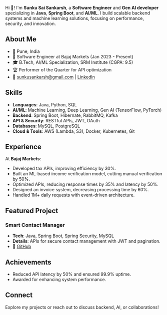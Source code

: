 
<!--
**Sankarsh-Sunku/Sankarsh-Sunku** is a ✨ _special_ ✨ repository because its `README.md` (this file) appears on your GitHub profile.

Here are some ideas to get you started:

- 🔭 I’m currently working on ...
- 🌱 I’m currently learning ...
- 👯 I’m looking to collaborate on ...
- 🤔 I’m looking for help with ...
- 💬 Ask me about ...
- 📫 How to reach me: ...
- 😄 Pronouns: ...
- ⚡ Fun fact: ...
-->

Hi 👋! I'm **Sunku Sai Sankarsh**, a **Software Engineer** and **Gen AI developer** specializing in **Java**, **Spring Boot**, and **AI/ML**. I build scalable backend systems and machine learning solutions, focusing on performance, security, and innovation.

## About Me
- 📍 Pune, India
- 💼 Software Engineer at Bajaj Markets (Jan 2023 - Present)
- 🎓 B.Tech, AI/ML Specialization, SRM Institute (CGPA: 9.5)
- 🏆 Performer of the Quarter for API optimization
- 📧 [sunkusankarsh@gmail.com](mailto:sunkusankarsh@gmail.com) | [LinkedIn](www.linkedin.com/in/sunku-sankarsh)

## Skills
- **Languages**: Java, Python, SQL
- **AI/ML**: Machine Learning, Deep Learning, Gen AI (TensorFlow, PyTorch)
- **Backend**: Spring Boot, Hibernate, RabbitMQ, Kafka
- **API & Security**: RESTful APIs, JWT, OAuth
- **Databases**: MySQL, PostgreSQL
- **Cloud & Tools**: AWS (Lambda, S3), Docker, Kubernetes, Git

## Experience
At **Bajaj Markets**:
- Developed tax APIs, improving efficiency by 30%.
- Built an ML-based income verification model, cutting manual verification by 50%.
- Optimized APIs, reducing response times by 35% and latency by 50%.
- Designed an invoice system, decreasing processing time by 60%.
- Handled 1M+ daily requests with event-driven architecture.
<!--
As an intern:
- Built backend solutions, improving API response times by 25%.
- Created a PAN verification module, increasing accuracy by 40%.-->

## Featured Project
### Smart Contact Manager
- **Tech**: Java, Spring Boot, Spring Security, MySQL
- **Details**: APIs for secure contact management with JWT and pagination.
- 📂 [GitHub](https://github.com/sunkusankarsh/smart-contact-manager)

## Achievements
- Reduced API latency by 50% and ensured 99.9% uptime.
- Awarded for enhancing system performance.

## Connect
Explore my projects or reach out to discuss backend, AI, or collaborations!
